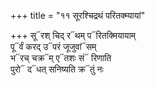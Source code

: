 +++
title = "११ सूरश्चिद्रथं परितक्म्यायां"

+++
सू᳓रश् चिद् र᳓थम् प᳓रितक्मियायाम्  
पू᳓र्वं करद् उ᳓परं जूजुवां᳓सम्  
भ᳓रच् चक्र᳓म् ए᳓तशः सं᳓ रिणाति  
पुरो᳓ द᳓धत् सनिष्यति क्र᳓तुं नः